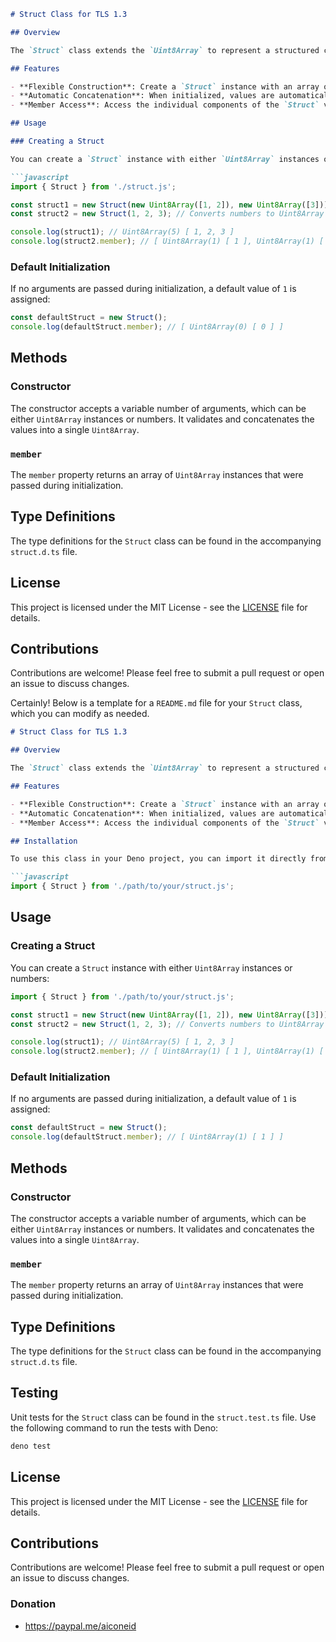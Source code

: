 ```markdown
# Struct Class for TLS 1.3

## Overview

The `Struct` class extends the `Uint8Array` to represent a structured collection of data as defined in the TLS 1.3 specification. It provides a way to create, manipulate, and manage arrays of `Uint8Array` or numbers while ensuring proper type validation and concatenation of values.

## Features

- **Flexible Construction**: Create a `Struct` instance with an array of `Uint8Array` or numbers.
- **Automatic Concatenation**: When initialized, values are automatically concatenated into a single `Uint8Array`.
- **Member Access**: Access the individual components of the `Struct` via the `member` property.

## Usage

### Creating a Struct

You can create a `Struct` instance with either `Uint8Array` instances or numbers:

```javascript
import { Struct } from './struct.js';

const struct1 = new Struct(new Uint8Array([1, 2]), new Uint8Array([3]));
const struct2 = new Struct(1, 2, 3); // Converts numbers to Uint8Array

console.log(struct1); // Uint8Array(5) [ 1, 2, 3 ]
console.log(struct2.member); // [ Uint8Array(1) [ 1 ], Uint8Array(1) [ 2 ], Uint8Array(1) [ 3 ] ]
```

### Default Initialization

If no arguments are passed during initialization, a default value of `1` is assigned:

```javascript
const defaultStruct = new Struct();
console.log(defaultStruct.member); // [ Uint8Array(0) [ 0 ] ]
```

## Methods

### Constructor

The constructor accepts a variable number of arguments, which can be either `Uint8Array` instances or numbers. It validates and concatenates the values into a single `Uint8Array`.

### `member`

The `member` property returns an array of `Uint8Array` instances that were passed during initialization.

## Type Definitions

The type definitions for the `Struct` class can be found in the accompanying `struct.d.ts` file.

## License

This project is licensed under the MIT License - see the [LICENSE](LICENSE) file for details.

## Contributions

Contributions are welcome! Please feel free to submit a pull request or open an issue to discuss changes.

Certainly! Below is a template for a `README.md` file for your `Struct` class, which you can modify as needed.

```markdown
# Struct Class for TLS 1.3

## Overview

The `Struct` class extends the `Uint8Array` to represent a structured collection of data as defined in the TLS 1.3 specification. It provides a way to create, manipulate, and manage arrays of `Uint8Array` or numbers while ensuring proper type validation and concatenation of values.

## Features

- **Flexible Construction**: Create a `Struct` instance with an array of `Uint8Array` or numbers.
- **Automatic Concatenation**: When initialized, values are automatically concatenated into a single `Uint8Array`.
- **Member Access**: Access the individual components of the `Struct` via the `member` property.

## Installation

To use this class in your Deno project, you can import it directly from your file:

```javascript
import { Struct } from './path/to/your/struct.js';
```

## Usage

### Creating a Struct

You can create a `Struct` instance with either `Uint8Array` instances or numbers:

```javascript
import { Struct } from './path/to/your/struct.js';

const struct1 = new Struct(new Uint8Array([1, 2]), new Uint8Array([3]));
const struct2 = new Struct(1, 2, 3); // Converts numbers to Uint8Array

console.log(struct1); // Uint8Array(5) [ 1, 2, 3 ]
console.log(struct2.member); // [ Uint8Array(1) [ 1 ], Uint8Array(1) [ 2 ], Uint8Array(1) [ 3 ] ]
```

### Default Initialization

If no arguments are passed during initialization, a default value of `1` is assigned:

```javascript
const defaultStruct = new Struct();
console.log(defaultStruct.member); // [ Uint8Array(1) [ 1 ] ]
```

## Methods

### Constructor

The constructor accepts a variable number of arguments, which can be either `Uint8Array` instances or numbers. It validates and concatenates the values into a single `Uint8Array`.

### `member`

The `member` property returns an array of `Uint8Array` instances that were passed during initialization.

## Type Definitions

The type definitions for the `Struct` class can be found in the accompanying `struct.d.ts` file.

## Testing

Unit tests for the `Struct` class can be found in the `struct.test.ts` file. Use the following command to run the tests with Deno:

```bash
deno test
```

## License

This project is licensed under the MIT License - see the [LICENSE](LICENSE) file for details.

## Contributions

Contributions are welcome! Please feel free to submit a pull request or open an issue to discuss changes.

### Donation
- https://paypal.me/aiconeid

